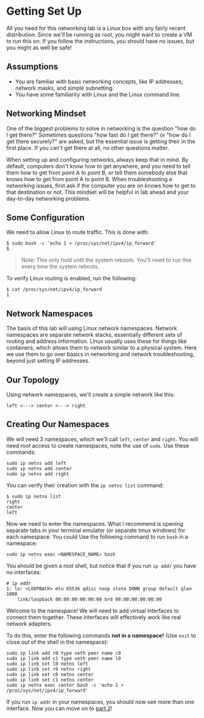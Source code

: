 # Getting Set Up

All you need for this networking lab is a Linux box with any fairly recent distribution. Since we'll be running as root, you might want to create a VM to run this on. If you follow the instructions, you should have no issues, but you might as well be safe!

## Assumptions

- You are familiar with basic networking concepts, like IP addresses, network masks, and simple subnetting.
- You have some familiarity with Linux and the Linux command line.

## Networking Mindset

One of the biggest problems to solve in networking is the question "how do I get there?" Sometimes questions "how fast do I get there?" or "how do I get there securely?" are asked, but the essential issue is getting their in the first place. If you can't get there at all, no other questions matter.

When setting up and configuring networks, always keep that in mind. By default, computers don't know how to get anywhere, and you need to tell them how to get from point A to point B, or tell them somebody else that knows how to get from point A to point B. When troubleshooting a networking issues, first ask if the computer you are on knows how to get to that destination or not. This mindset will be helpful in lab ahead and your day-to-day networking problems.

## Some Configuration

We need to allow Linux to route traffic. This is done with:

```shell
$ sudo bash -c 'echo 1 > /proc/sys/net/ipv4/ip_forward'
$
```

> Note: This only hold until the system reboots. You'll need to run this every time the system reboots.

To verify Linux routing is enabled, run the following:

```shell
$ cat /proc/sys/net/ipv4/ip_forward
1
```

## Network Namespaces

The basis of this lab will using Linux network namespaces. Network namespaces are separate network stacks, essentially different sets of routing and address information. Linux usually uses these for things like containers, which allows them to network similar to a physical system. Here we use them to go over basics in networking and network troubleshooting, beyond just setting IP addresses.

## Our Topology

Using network namespaces, we'll create a simple network like this:

```shell
left <---> center <---> right
```

## Creating Our Namespaces

We will need 3 namespaces, which we'll call `left`, `center` and `right`. You will need root access to create namespaces, note the use of `sudo`. Use these commands:

```shell
sudo ip netns add left
sudo ip netns add center
sudo ip netns add right
```

You can verify their creation with the `ip netns list` command:

```shell
$ sudo ip netns list
right
center
left
```

Now we need to enter the namespaces. What I recommend is opening separate tabs in your terminal emulator (or separate tmux windows) for each namespace. You could Use the following command to run `bash` in a namespace:

```shell
sudo ip netns exec <NAMESPACE_NAME> bash
```

You should be given a root shell, but notice that if you run `ip addr` you have no interfaces:

```shell
# ip addr
1: lo: <LOOPBACK> mtu 65536 qdisc noop state DOWN group default qlen 1000
    link/loopback 00:00:00:00:00:00 brd 00:00:00:00:00:00
```

Welcome to the namespace! We will need to add virtual interfaces to connect them together. These interfaces will effectively work like real network adapters.

To do this, enter the following commands **not in a namespace!** (Use `exit` to close out of the shell in the namespace):

```shell
sudo ip link add r0 type veth peer name c0
sudo ip link add c1 type veth peer name l0
sudo ip link set l0 netns left
sudo ip link set r0 netns right
sudo ip link set c0 netns center
sudo ip link set c1 netns center
sudo ip netns exec center bash -c 'echo 1 > /proc/sys/net/ipv4/ip_forward'
```

If you run `ip addr` in your namespaces, you should now see more than one interface. Now you can move on to [part 2](2-The-Very-Basics)!
